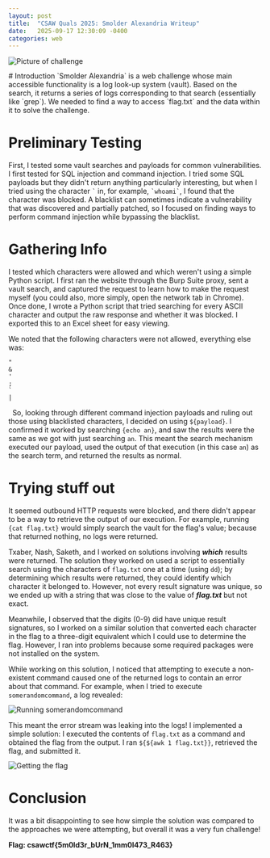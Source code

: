 ```yaml
---
layout: post
title:  "CSAW Quals 2025: Smolder Alexandria Writeup"
date:   2025-09-17 12:30:09 -0400
categories: web
---
```

<img src="{{ '/assets/img/smolder-alexandria-3.png' | relative_url }}" alt="Picture of challenge" style="max-width:100%;height:auto;display:block;margin:0.75rem auto;" />
# Introduction
`Smolder Alexandria` is a web challenge whose main accessible functionality is a log look-up system (vault). Based on the search, it returns a series of logs corresponding to that search (essentially like `grep`). We needed to find a way to access `flag.txt` and the data within it to solve the challenge.

# Preliminary Testing
First, I tested some vault searches and payloads for common vulnerabilities. I first tested for SQL injection and command injection. I tried some SQL payloads but they didn't return anything particularly interesting, but when I tried using the character `` ` `` in, for example, `` `whoami` ``, I found that the character was blocked. A blacklist can sometimes indicate a vulnerability that was discovered and partially patched, so I focused on finding ways to perform command injection while bypassing the blacklist.

# Gathering Info
I tested which characters were allowed and which weren't using a simple Python script. I first ran the website through the Burp Suite proxy, sent a vault search, and captured the request to learn how to make the request myself (you could also, more simply, open the network tab in Chrome). Once done, I wrote a Python script that tried searching for every ASCII character and output the raw response and whether it was blocked. I exported this to an Excel sheet for easy viewing.

We noted that the following characters were not allowed, everything else was:
```
"
&
'
;
`
|
```
&nbsp;
So, looking through different command injection payloads and ruling out those using blacklisted characters, I decided on using `${payload}`. I confirmed it worked by searching `{echo an}`, and saw the results were the same as we got with just searching `an`. This meant the search mechanism executed our payload, used the output of that execution (in this case `an`) as the search term, and returned the results as normal.

# Trying stuff out
It seemed outbound HTTP requests were blocked, and there didn't appear to be a way to retrieve the output of our execution. For example, running `{cat flag.txt}` would simply search the vault for the flag's value; because that returned nothing, no logs were returned.

Txaber, Nash, Saketh, and I worked on solutions involving ***which*** results were returned. The solution they worked on used a script to essentially search using the characters of `flag.txt` one at a time (using `dd`); by determining which results were returned, they could identify which character it belonged to. However, not every result signature was unique, so we ended up with a string that was close to the value of ***flag.txt*** but not exact.

Meanwhile, I observed that the digits (0-9) did have unique result signatures, so I worked on a similar solution that converted each character in the flag to a three-digit equivalent which I could use to determine the flag. However, I ran into problems because some required packages were not installed on the system.

While working on this solution, I noticed that attempting to execute a non-existent command caused one of the returned logs to contain an error about that command. For example, when I tried to execute `somerandomcommand`, a log revealed:
<img src="{{ '/assets/img/smolder-alexandria-1.png' | relative_url }}" alt="Running somerandomcommand" style="max-width:100%;height:auto;display:block;margin:0.75rem auto;" />

This meant the error stream was leaking into the logs! I implemented a simple solution: I executed the contents of `flag.txt` as a command and obtained the flag from the output. I ran `${${awk 1 flag.txt}}`, retrieved the flag, and submitted it.
<img src="{{ '/assets/img/smolder-alexandria-2.png' | relative_url }}" alt="Getting the flag" style="max-width:100%;height:auto;display:block;margin:0.75rem auto;" />

# Conclusion
It was a bit disappointing to see how simple the solution was compared to the approaches we were attempting, but overall it was a very fun challenge!

**Flag: csawctf{5m0ld3r_bUrN_1mm0l473_R463}**